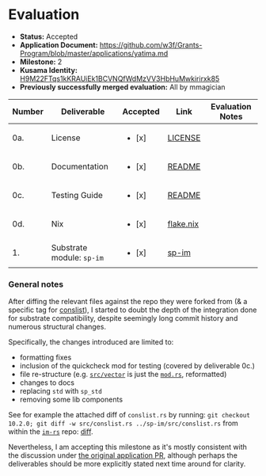 # Evaluation

- **Status:** Accepted
- **Application Document:** https://github.com/w3f/Grants-Program/blob/master/applications/yatima.md
- **Milestone:** 2
- **Kusama Identity:** [H9M22FTqs1kKRAUiEk1BCVNQfWdMzVV3HbHuMwkirirxk85](https://polkascan.io/pre/kusama/account/H9M22FTqs1kKRAUiEk1BCVNQfWdMzVV3HbHuMwkirirxk85)
- **Previously successfully merged evaluation:** All by mmagician

| Number | Deliverable               | Accepted               | Link                                                                 | Evaluation Notes |
| ------ | ------------------------- | ---------------------- | -------------------------------------------------------------------- | ---------------- |
| 0a.    | License                   | <ul><li>[x] </li></ul> | [LICENSE](https://github.com/yatima-inc/sp-im/blob/main/LICENSE)     |                  |
| 0b.    | Documentation             | <ul><li>[x] </li></ul> | [README](https://github.com/yatima-inc/sp-im/blob/main/README.md)    |                  |
| 0c.    | Testing Guide             | <ul><li>[x] </li></ul> | [README](https://github.com/yatima-inc/sp-im/blob/main/README.md)    |                  |
| 0d.    | Nix                       | <ul><li>[x] </li></ul> | [flake.nix](https://github.com/yatima-inc/sp-im/blob/main/flake.nix) |                  |
| 1.     | Substrate module: `sp-im` | <ul><li>[x] </li></ul> | [sp-im](https://github.com/yatima-inc/sp-im)                         |                  |

### General notes

After diffing the relevant files against the repo they were forked from (& a specific tag for [conslist](https://github.com/bodil/im-rs/blob/10.2.0/src/conslist.rs)), I started to doubt the depth of the integration done for substrate compatibility, despite seemingly long commit history and numerous structural changes.

Specifically, the changes introduced are limited to:

- formatting fixes
- inclusion of the quickcheck mod for testing (covered by deliverable 0c.)
- file re-structure (e.g. [`src/vector`](https://github.com/yatima-inc/sp-im/blob/main/src/vector.rs) is just the [`mod.rs`](https://github.com/bodil/im-rs/blob/master/src/vector/mod.rs), reformatted)
- changes to docs
- replacing `std` with `sp_std`
- removing some lib components

See for example the attached diff of `conslist.rs` by running: `git checkout 10.2.0; git diff -w src/conslist.rs ../sp-im/src/conslist.rs` from within the [`im-rs`](https://github.com/bodil/im-rs/) repo: [diff](./support_docs/yatima_2_conslist.diff).

Nevertheless, I am accepting this milestone as it's mostly consistent with the discussion under [the original application PR](https://github.com/w3f/Grants-Program/pull/463#discussion_r660176761), although perhaps the deliverables should be more explicitly stated next time around for clarity.
